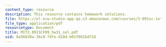 ```yaml
---
content_type: resource
description: This resource contains homework solutions.
file: https://ol-ocw-studio-app-qa.s3.amazonaws.com/courses/3-091sc-introduction-to-solid-state-chemistry-fall-2010/8a56038a36c874fed18db01f081bdf2d_MIT3_091SCF09_hw31_sol.pdf
file_type: application/pdf
resourcetype: Document
title: MIT3_091SCF09_hw31_sol.pdf
uid: 8a56038a-36c8-74fe-d18d-b01f081bdf2d
---
```

